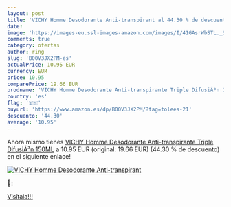```yaml
---
layout: post
title: 'VICHY Homme Desodorante Anti-transpirant al 44.30 % de descuento'
date: 
image: 'https://images-eu.ssl-images-amazon.com/images/I/41GAsrWbSTL._SL200_.jpg'
comments: true
category: ofertas
author: ring
slug: 'B00V3JX2PM-es'
actualPrice: 10.95 EUR
currency: EUR
price: 10.95
comparePrice: 19.66 EUR
prodname: 'VICHY Homme Desodorante Anti-transpirante Triple DifusiÃ³n 150ML'
country: 'es'
flag: '🇪🇸'
buyurl: 'https://www.amazon.es/dp/B00V3JX2PM/?tag=tolees-21'
descuento: '44.30'
average: '10.95'
---
```


Ahora mismo tienes [VICHY Homme Desodorante Anti-transpirante Triple DifusiÃ³n 150ML](https://www.amazon.es/dp/B00V3JX2PM/?tag=tolees-21) a 10.95 EUR (original: 19.66 EUR) (44.30 %  de descuento) en el siguiente enlace!

[![VICHY Homme Desodorante Anti-transpirant](https://images-eu.ssl-images-amazon.com/images/I/41GAsrWbSTL._SL200_.jpg)](https://www.amazon.es/dp/B00V3JX2PM/?tag=tolees-21)

🔎:


[Visítala!!!](https://www.amazon.es/dp/B00V3JX2PM/?tag=tolees-21)
